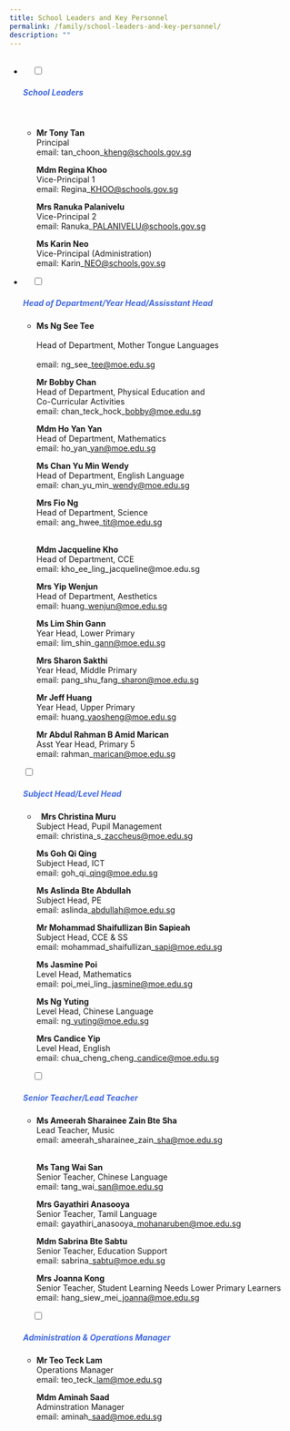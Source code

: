 ```yaml
---
title: School Leaders and Key Personnel
permalink: /family/school-leaders-and-key-personnel/
description: ""
---
```

<ul class="jekyllcodex_accordion">
  <li>
    <input type="checkbox" id="accordion1">
		<label for="accordion1"><h5 style="color:RoyalBlue">School Leaders</h5></label>

    <div>
<ul>
<li>
	
<b>Mr Tony Tan</b><br>Principal<br>email: 
	tan\_choon\_kheng@schools.gov.sg<br>
	
<b>Mdm Regina Khoo</b><br>Vice-Principal 1<br>  email: Regina\_KHOO@schools.gov.sg<br>
	
<b>Mrs Ranuka Palanivelu</b><br>  Vice-Principal 2<br>email: Ranuka\_PALANIVELU@schools.gov.sg<br>
	
<b>Ms Karin Neo</b><br>
Vice-Principal (Administration)<br>email: Karin\_NEO@schools.gov.sg</li>
			</ul>
		</div>
</li>	
	
<li>
    <input type="checkbox" id="accordion2">
    <label for="accordion2"><h5 style="color:RoyalBlue">Head of Department/Year Head/Assisstant Head</h5></label>
	<div>
		<ul>
			<li>
		
<b>Ms Ng See Tee</b><br>  
Head of Department, Mother Tongue Languages<br>  
email: ng\_see\_tee@moe.edu.sg
	<br>
			
<b>Mr Bobby Chan</b><br>   Head of Department, Physical Education and  
Co-Curricular Activities <br> 
email: chan\_teck\_hock\_bobby@moe.edu.sg
	<br>
				
<b>Mdm Ho Yan Yan</b><br>   Head of Department, Mathematics<br> email: ho\_yan\_yan@moe.edu.sg
	<br>
				
<b>Ms Chan Yu Min Wendy</b><br>   Head of Department, English Language<br>  email: chan\_yu\_min\_wendy@moe.edu.sg
	<br>
				
<b>Mrs Fio Ng</b><br>Head of Department, Science <br> 
email: ang\_hwee\_tit@moe.edu.sg
				
<br>
<b>Mdm Jacqueline Kho</b><br>   
Head of Department, CCE<br>email: kho_ee_ling_jacqueline@moe.edu.sg
	<br>
				
<b>Mrs Yip Wenjun</b><br> 
Head of Department, Aesthetics<br> 
email: huang\_wenjun@moe.edu.sg
	<br>
				

<b>Ms Lim Shin Gann</b><br>   Year Head, Lower Primary<br>  email: lim\_shin\_gann@moe.edu.sg
<br>
				
<b>Mrs Sharon Sakthi</b><br>Year Head, Middle Primary<br>  email: pang\_shu\_fang\_sharon@moe.edu.sg
<br>

<b>Mr Jeff Huang</b><br>Year Head, Upper Primary<br>email: huang\_yaosheng@moe.edu.sg
<br>
				
<b>Mr Abdul Rahman B Amid Marican</b><br>   Asst Year Head, Primary 5<br>email: rahman\_marican@moe.edu.sg</li>
			</ul>
		</div>
				<input type="checkbox" id="accordion3">
				<label for="accordion3"><h5 style="color:RoyalBlue">Subject Head/Level Head</h5></label>
	<div>
		<ul>
			<li> 
<b>Mrs Christina Muru</b><br> 
Subject Head, Pupil Management<br>  email: christina\_s\_zaccheus@moe.edu.sg
	<br>
				
<b>Ms Goh Qi Qing</b><br>  Subject Head, ICT<br>  email: goh\_qi\_qing@moe.edu.sg
	<br>
				
<b>Ms Aslinda Bte Abdullah</b><br>Subject Head, PE<br>  email: aslinda\_abdullah@moe.edu.sg
	<br>
				
<b>Mr Mohammad Shaifullizan Bin Sapieah</b><br>  Subject Head, CCE & SS<br>email: mohammad\_shaifullizan\_sapi@moe.edu.sg
	<br>
				
<b>Ms Jasmine Poi</b><br>Level Head, Mathematics<br>  email: poi\_mei\_ling\_jasmine@moe.edu.sg
	<br>
				
<b>Ms Ng Yuting</b><br>Level Head, Chinese Language<br>
email: ng\_yuting@moe.edu.sg
	<br>
				
<b>Mrs Candice Yip</b><br>Level Head, English<br>email: chua\_cheng\_cheng\_candice@moe.edu.sg
	</li>
			</ul>
			</div>
				
    <input type="checkbox" id="accordion4">
    <label for="accordion4"><h5 style="color:RoyalBlue">Senior Teacher/Lead Teacher</h5></label>
	<div>
		<ul>
			<li>
	
<b>Ms Ameerah Sharainee Zain Bte Sha</b><br>Lead Teacher, Music<br>email: ameerah\_sharainee\_zain\_sha@moe.edu.sg	
<br>
				
<b>Ms Tang Wai San</b><br>Senior Teacher, Chinese Language<br>  email: tang\_wai\_san@moe.edu.sg
	<br>
				
<b>Mrs Gayathiri Anasooya</b><br>Senior Teacher, Tamil Language<br>email: gayathiri\_anasooya\_mohanaruben@moe.edu.sg
	<br>
				
<b>Mdm Sabrina Bte Sabtu</b><br>Senior Teacher, Education Support<br>  email: sabrina\_sabtu@moe.edu.sg
				<br>
				
<b>Mrs Joanna Kong</b><br>Senior Teacher, Student Learning Needs Lower Primary Learners<br>email: hang\_siew\_mei\_joanna@moe.edu.sg
	</li>
			</ul>
			</div>
				
    <input type="checkbox" id="accordion5">
    <label for="accordion5"><h5 style="color:RoyalBlue">Administration & Operations Manager</h5></label>
	<div>
		<ul>
			<li>	
				
<b>Mr Teo Teck Lam</b><br>Operations Manager<br>email: teo\_teck\_lam@moe.edu.sg
<br>
				
<b>Mdm Aminah Saad</b><br>Adminstration Manager<br>email: aminah\_saad@moe.edu.sg</li>
			</ul>
		</div>
</li>
</ul>